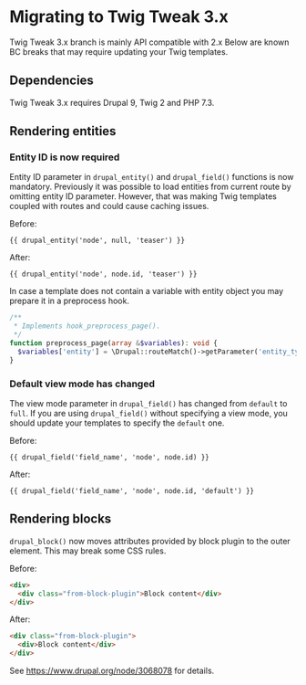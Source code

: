 # Migrating to Twig Tweak 3.x

Twig Tweak 3.x branch is mainly API compatible with 2.x
Below are known BC breaks that may require updating your Twig templates.

## Dependencies
Twig Tweak 3.x requires Drupal 9, Twig 2 and PHP 7.3.

## Rendering entities

### Entity ID is now required
Entity ID parameter in `drupal_entity()` and `drupal_field()` functions is now
mandatory. Previously it was possible to load entities from current route by
omitting entity ID parameter. However, that was making Twig templates coupled
with routes and could cause caching issues.

Before:
```twig
{{ drupal_entity('node', null, 'teaser') }}
```

After:
```twig
{{ drupal_entity('node', node.id, 'teaser') }}
```

In case a template does not contain a variable with entity object you may
prepare it in a preprocess hook.
```php
/**
 * Implements hook_preprocess_page().
 */
function preprocess_page(array &$variables): void {
  $variables['entity'] = \Drupal::routeMatch()->getParameter('entity_type');
}
```

### Default view mode has changed
The view mode parameter in `drupal_field()` has changed from `default` to `full`. If you are using `drupal_field()` without specifying a view mode, you should update your templates to specify the `default` one.

Before:
```
{{ drupal_field('field_name', 'node', node.id) }}
```

After:
```
{{ drupal_field('field_name', 'node', node.id, 'default') }}
```

## Rendering blocks
`drupal_block()` now moves attributes provided by block plugin to the outer
element. This may break some CSS rules.

Before:
```html
<div>
  <div class="from-block-plugin">Block content</div>
</div>
```

After:
```html
<div class="from-block-plugin">
  <div>Block content</div>
</div>
```

See https://www.drupal.org/node/3068078 for details.
